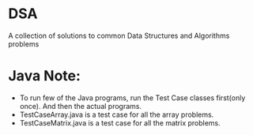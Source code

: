 # DSA
A collection of solutions to common Data Structures and Algorithms problems

# Java Note:
- To run few of the Java programs, run the Test Case classes first(only once). And then the actual programs.
- TestCaseArray.java is a test case for all the array problems.
- TestCaseMatrix.java is a test case for all the matrix problems.